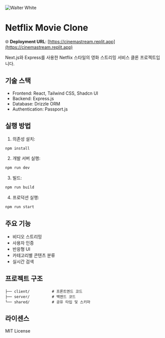 
![Walter White](https://i.imgur.com/YX2yfZE.jpg)

# Netflix Movie Clone

🌐 **Deployment URL**: [https://cinemastream.replit.app](https://cinemastream.replit.app)

Next.js와 Express를 사용한 Netflix 스타일의 영화 스트리밍 서비스 클론 프로젝트입니다.

## 기술 스택

- Frontend: React, Tailwind CSS, Shadcn UI
- Backend: Express.js
- Database: Drizzle ORM
- Authentication: Passport.js

## 실행 방법

1. 의존성 설치:
```bash
npm install
```

2. 개발 서버 실행:
```bash
npm run dev
```

3. 빌드:
```bash
npm run build
```

4. 프로덕션 실행:
```bash
npm run start
```

## 주요 기능

- 비디오 스트리밍
- 사용자 인증
- 반응형 UI
- 카테고리별 콘텐츠 분류
- 실시간 검색

## 프로젝트 구조

```
├── client/          # 프론트엔드 코드
├── server/          # 백엔드 코드
└── shared/          # 공유 타입 및 스키마
```

## 라이센스

MIT License
